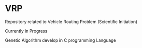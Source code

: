 # VRP
Repository related to Vehicle Routing Problem (Scientific Initiation)

Currently in Progress

Genetic Algorithm develop in C programming Language